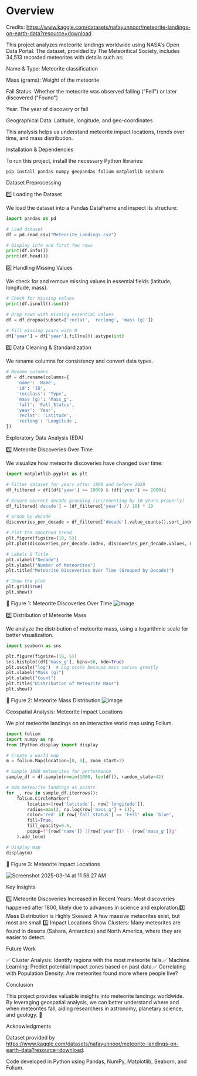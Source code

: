 # Overview
Credits: https://www.kaggle.com/datasets/nafayunnoor/meteorite-landings-on-earth-data?resource=download

This project analyzes meteorite landings worldwide using NASA's Open Data Portal. The dataset, provided by The Meteoritical Society, includes 34,513 recorded meteorites with details such as:

Name & Type: Meteorite classification

Mass (grams): Weight of the meteorite

Fall Status: Whether the meteorite was observed falling ("Fell") or later discovered ("Found")

Year: The year of discovery or fall

Geographical Data: Latitude, longitude, and geo-coordinates

This analysis helps us understand meteorite impact locations, trends over time, and mass distribution.

Installation & Dependencies

To run this project, install the necessary Python libraries:

```
pip install pandas numpy geopandas folium matplotlib seaborn
```

Dataset Preprocessing

1️⃣ Loading the Dataset

We load the dataset into a Pandas DataFrame and inspect its structure:

```python
import pandas as pd

# Load dataset
df = pd.read_csv("Meteorite_Landings.csv")

# Display info and first few rows
print(df.info())
print(df.head())
```

2️⃣ Handling Missing Values

We check for and remove missing values in essential fields (latitude, longitude, mass).

```python
# Check for missing values
print(df.isnull().sum())

# Drop rows with missing essential values
df = df.dropna(subset=['reclat', 'reclong', 'mass (g)'])

# Fill missing years with 0
df['year'] = df['year'].fillna(0).astype(int)
```

3️⃣ Data Cleaning & Standardization

We rename columns for consistency and convert data types.

```python
# Rename columns
df = df.rename(columns={
    'name': 'Name',
    'id': 'ID',
    'recclass': 'Type',
    'mass (g)': 'Mass_g',
    'fall': 'Fall_Status',
    'year': 'Year',
    'reclat': 'Latitude',
    'reclong': 'Longitude',
})
```

Exploratory Data Analysis (EDA)

1️⃣ Meteorite Discoveries Over Time

We visualize how meteorite discoveries have changed over time:

```python
import matplotlib.pyplot as plt

# Filter dataset for years after 1800 and before 2020
df_filtered = df[(df['year'] >= 1800) & (df['year'] <= 2000)]

# Ensure correct decade grouping (incrementing by 10 years properly)
df_filtered['decade'] = (df_filtered['year'] // 10) * 10

# Group by decade
discoveries_per_decade = df_filtered['decade'].value_counts().sort_index()

# Plot the smoothed trend
plt.figure(figsize=(10, 5))
plt.plot(discoveries_per_decade.index, discoveries_per_decade.values, marker='o', linestyle='-')

# Labels & Title
plt.xlabel("Decade")
plt.ylabel("Number of Meteorites")
plt.title("Meteorite Discoveries Over Time (Grouped by Decade)")

# Show the plot
plt.grid(True)
plt.show()
```

📌 Figure 1: Meteorite Discoveries Over Time
![image](https://github.com/user-attachments/assets/296b7579-612b-40f5-9736-f3613b3e160e)


2️⃣ Distribution of Meteorite Mass

We analyze the distribution of meteorite mass, using a logarithmic scale for better visualization.

```python
import seaborn as sns

plt.figure(figsize=(10, 5))
sns.histplot(df['mass_g'], bins=50, kde=True)
plt.xscale("log")  # Log scale because mass varies greatly
plt.xlabel("Mass (g)")
plt.ylabel("Count")
plt.title("Distribution of Meteorite Mass")
plt.show()
```

📌 Figure 2: Meteorite Mass Distribution
![image](https://github.com/user-attachments/assets/64bc7312-bd6c-4030-9ecc-7412c11b1525)


Geospatial Analysis: Meteorite Impact Locations

We plot meteorite landings on an interactive world map using Folium.

```python
import folium
import numpy as np
from IPython.display import display

# Create a world map
m = folium.Map(location=[0, 0], zoom_start=2)

# Sample 1000 meteorites for performance
sample_df = df.sample(n=min(1000, len(df)), random_state=42)

# Add meteorite landings as points
for _, row in sample_df.iterrows():
    folium.CircleMarker(
        location=[row['latitude'], row['longitude']],
        radius=max(2, np.log(row['mass_g'] + 1)),  
        color='red' if row['fall_status'] == 'Fell' else 'blue',
        fill=True,
        fill_opacity=0.6,
        popup=f"{row['name']} ({row['year']}) - {row['mass_g']}g"
    ).add_to(m)

# Display map
display(m)
```

📌 Figure 3: Meteorite Impact Locations

![Screenshot 2025-03-14 at 11 56 27 AM](https://github.com/user-attachments/assets/ebe9f44b-66df-48a2-8d87-853b3e89821b)


Key Insights

1️⃣ Meteorite Discoveries Increased in Recent Years: Most discoveries happened after 1800, likely due to advances in science and exploration.2️⃣ Mass Distribution is Highly Skewed: A few massive meteorites exist, but most are small.3️⃣ Impact Locations Show Clusters: Many meteorites are found in deserts (Sahara, Antarctica) and North America, where they are easier to detect.

Future Work

✅ Cluster Analysis: Identify regions with the most meteorite falls.✅ Machine Learning: Predict potential impact zones based on past data.✅ Correlating with Population Density: Are meteorites found more where people live?

Conclusion

This project provides valuable insights into meteorite landings worldwide. By leveraging geospatial analysis, we can better understand where and when meteorites fall, aiding researchers in astronomy, planetary science, and geology. 🚀

Acknowledgments

Dataset provided by https://www.kaggle.com/datasets/nafayunnoor/meteorite-landings-on-earth-data?resource=download.

Code developed in Python using Pandas, NumPy, Matplotlib, Seaborn, and Folium.
